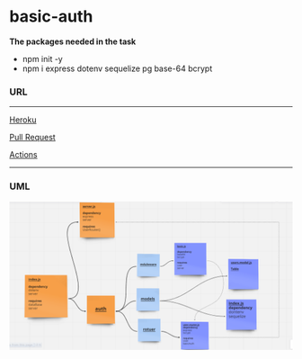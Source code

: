 # basic-auth

**The packages needed in the task**
* npm init -y
* npm i express dotenv sequelize pg base-64 bcrypt
### URL
---
[Heroku]()

[Pull Request]()

[Actions]()

---
### UML
![uml](./asset/class06.png)

